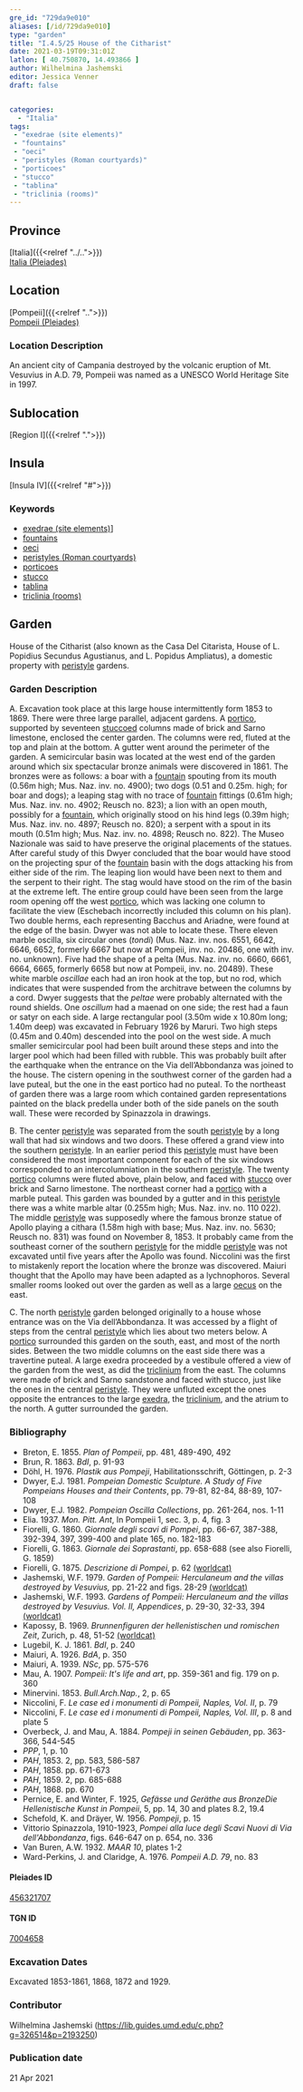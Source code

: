 ```yaml
---
gre_id: "729da9e010"
aliases: [/id/729da9e010]
type: "garden"
title: "I.4.5/25 House of the Citharist"
date: 2021-03-19T09:31:01Z
latlon: [ 40.750870, 14.493866 ]
author: Wilhelmina Jashemski
editor: Jessica Venner
draft: false


categories:
  - "Italia"
tags:
 - "exedrae (site elements)"
 - "fountains"
 - "oeci"
 - "peristyles (Roman courtyards)"
 - "porticoes"
 - "stucco"
 - "tablina"
 - "triclinia (rooms)"
---
```


## Province
[Italia]({{<relref "../..">}}) \
[Italia (Pleiades)](https://pleiades.stoa.org/places/1052)

## Location
[Pompeii]({{<relref "..">}}) \
[Pompeii (Pleiades)](https://pleiades.stoa.org/places/433032)


### Location Description
An ancient city of Campania destroyed by the volcanic eruption of Mt. Vesuvius in A.D. 79, Pompeii was named as a UNESCO World Heritage Site in 1997.

## Sublocation
[Region I]({{<relref ".">}})
## Insula
[Insula IV]({{<relref "#">}})

### Keywords
- [exedrae (site elements)](http://vocab.getty.edu/page/aat/300081589)]
- [fountains](http://vocab.getty.edu/page/aat/300006179)
- [oeci](http://vocab.getty.edu/page/aat/300080791)
- [peristyles (Roman courtyards)](http://vocab.getty.edu/page/aat/300080971)
- [porticoes](http://vocab.getty.edu/page/aat/300004145)
- [stucco](http://vocab.getty.edu/page/aat/300014966)
- [tablina](http://vocab.getty.edu/page/aat/300004180)
- [triclinia (rooms)](http://vocab.getty.edu/page/aat/300004359)

## Garden
House of the Citharist (also known as the Casa Del Citarista, House of L. Popidius Secundus Agustianus, and L. Popidus Ampliatus), a domestic property with [peristyle](http://vocab.getty.edu/page/aat/300080971) gardens.


### Garden Description
A. Excavation took place at this large house intermittently form 1853 to 1869. There were three large parallel, adjacent gardens. A [portico](http://vocab.getty.edu/page/aat/300004145), supported by seventeen [stuccoed](http://www.getty.edu/vow/AATFullDisplay?find=stucco&logic=AND&note=&english=N&prev_page=1&subjectid=300014966) columns made of brick and Sarno limestone, enclosed the center garden. The columns were red, fluted at the top and plain at the bottom. A gutter went around the perimeter of the garden. A semicircular basin was located at the west end of the garden around which six spectacular bronze animals were discovered in 1861. The bronzes were as follows: a boar with a [fountain](http://vocab.getty.edu/page/aat/300006179) spouting from its mouth (0.56m high; Mus. Naz. inv. no. 4900); two dogs (0.51 and 0.25m. high; for boar and dogs); a leaping stag with no trace of [fountain](http://vocab.getty.edu/page/aat/300006179) fittings (0.61m high; Mus. Naz. inv. no. 4902; Reusch no. 823); a lion with an open mouth, possibly for a [fountain](http://vocab.getty.edu/page/aat/300006179), which originally stood on his hind legs (0.39m high; Mus. Naz. inv. no. 4897; Reusch no. 820); a serpent with a spout in its mouth (0.51m high; Mus. Naz. inv. no. 4898; Reusch no. 822). The Museo Nazionale was said to have preserve the original placements of the statues. After careful study of this Dwyer concluded that the boar would have stood on the projecting spur of the [fountain](http://vocab.getty.edu/page/aat/300006179) basin with the dogs attacking his from either side of the rim.  The leaping lion would have been next to them and the serpent to their right. The stag would have stood on the rim of the basin at the extreme left. The entire group could have been seen from the large room opening off the west [portico](http://vocab.getty.edu/page/aat/300004145), which was lacking one column to facilitate the view (Eschebach incorrectly included this column on his plan). Two double herms, each representing Bacchus and Ariadne, were found at the edge of the basin. Dwyer was not able to locate these. There eleven marble oscilla, six circular ones (*tondi*) (Mus. Naz. inv. nos. 6551, 6642, 6646, 6652, formerly 6667 but now at Pompeii, inv. no. 20486, one with inv. no. unknown). Five had the shape of a pelta (Mus. Naz. inv. no. 6660, 6661, 6664, 6665, formerly 6658 but now at Pompeii, inv. no. 20489). These white marble *oscillae* each had an iron hook at the top, but no rod, which indicates that were suspended from the architrave between the columns by a cord. Dwyer suggests that the *peltae* were probably alternated with the round shields. One *oscillum* had a maenad on one side; the rest had a faun or satyr on each side. A large rectangular pool (3.50m wide x 10.80m long; 1.40m deep) was excavated in February 1926 by Maruri. Two high steps (0.45m and 0.40m) descended into the pool on the west side. A much smaller semicircular pool had been built around these steps and into the larger pool which had been filled with rubble. This was probably built after the earthquake when the entrance on the Via dell’Abbondanza was joined to the house. The cistern opening in the southwest corner of the garden had a lave puteal, but the one in the east portico had no puteal. To the northeast of garden there was a large room which contained garden representations painted on the black predella under both of the side panels on the south wall. These were recorded by Spinazzola in drawings.  

B. The center [peristyle](http://vocab.getty.edu/page/aat/300080971) was separated from the south [peristyle](http://vocab.getty.edu/page/aat/300080971) by a long wall that had six windows and two doors. These offered a grand view into the southern [peristyle](http://vocab.getty.edu/page/aat/300080971). In an earlier period this [peristyle](http://vocab.getty.edu/page/aat/300080971) must have been considered the most important component for each of the six windows corresponded to an intercolumniation in the southern [peristyle](http://vocab.getty.edu/page/aat/300080971). The twenty [portico](http://vocab.getty.edu/page/aat/300004145) columns were fluted above, plain below, and faced with [stucco](http://www.getty.edu/vow/AATFullDisplay?find=stucco&logic=AND&note=&english=N&prev_page=1&subjectid=300014966) over brick and Sarno limestone. The northeast corner had a [portico](http://vocab.getty.edu/page/aat/300004145) with a marble puteal. This garden was bounded by a gutter and in this [peristyle](http://vocab.getty.edu/page/aat/300080971) there was a white marble altar (0.255m high; Mus. Naz. inv. no. 110 022). The middle [peristyle](http://vocab.getty.edu/page/aat/300080971) was supposedly where the famous bronze statue of Apollo playing a cithara (1.58m high with base; Mus. Naz. inv. no. 5630; Reusch no. 831) was found on November 8, 1853. It probably came from the southeast corner of the southern [peristyle](http://vocab.getty.edu/page/aat/300080971) for the middle [peristyle](http://vocab.getty.edu/page/aat/300080971) was not excavated until five years after the Apollo was found. Niccolini was the first to mistakenly report the location where the bronze was discovered. Maiuri thought that the Apollo may have been adapted as a lychnophoros. Several smaller rooms looked out over the garden as well as a large [oecus](http://vocab.getty.edu/page/aat/300080791) on the east.  

C. The north [peristyle](http://vocab.getty.edu/page/aat/300080971) garden belonged originally to a house whose entrance was on the Via dell’Abbondanza. It was accessed by a flight of steps from the central [peristyle](http://vocab.getty.edu/page/aat/300080971) which lies about two meters below. A [portico](http://vocab.getty.edu/page/aat/300004145) surrounded this garden on the south, east, and most of the north sides. Between the two middle columns on the east side there was a travertine puteal. A large exedra proceeded by a vestibule offered a view of the garden from the west, as did the [triclinium](http://vocab.getty.edu/page/aat/300004359) from the east. The columns were made of brick and Sarno sandstone and faced with stucco, just like the ones in the central [peristyle](http://vocab.getty.edu/page/aat/300080971). They were unfluted except the ones opposite the entrances to the large [exedra](http://vocab.getty.edu/page/aat/300081589), the [triclinium](http://vocab.getty.edu/page/aat/300004359), and the atrium to the north. A gutter surrounded the garden.  

<!--### Images

{{<figure src="content/province/italia/pompeii/region_i/images/Fig.9_I.iv.5,25_20.4.66.jpg" alt="Fig. 1: Plan of Pompeii with Region I highlighted, plan in Jashemski, Gardens, p.21." title="Fig. 1: Plan of Pompeii with Region I highlighted, plan in Jashemski, Gardens, p.21 (Rights Statement).">}}

{{<figure src="content/province/italia/pompeii/region_i/images/I.iv.5_64.25.57.jpg" alt="Fig. 2: Plan of Region I, insula iv, plan in Jashemski, *Gardens*, plan 7, p. 29; Fiorelli, *Scavi*, pl. 12; Niccolini, *Case*, vol.3, “*Topografia*,” pl.8." title="Fig. 2: Plan of Region I, insula iv, plan in Jashemski, *Gardens*, plan 7, p. 29; Fiorelli, *Scavi*, pl. 12; Niccolini, *Case*, vol.3, “*Topografia*,” pl.8 (Rights Statement).">}}-->


### Bibliography

* Breton, E. 1855. *Plan of Pompeii*, pp. 481, 489-490, 492  
* Brun, R. 1863. *BdI*, p. 91-93  
* Döhl, H. 1976. *Plastik aus Pompeji*, Habilitationsschrift, Göttingen, p. 2-3   
* Dwyer, E.J. 1981. *Pompeian Domestic Sculpture. A Study of Five Pompeians Houses and their Contents*, pp. 79-81, 82-84, 88-89, 107-108  
* Dwyer, E.J. 1982. *Pompeian Oscilla Collections*, pp. 261-264, nos. 1-11  
* Elia. 1937. *Mon. Pitt. Ant*, In Pompeii 1, sec. 3, p. 4, fig. 3  
* Fiorelli, G. 1860. *Giornale degli scavi di Pompei*, pp. 66-67, 387-388, 392-394, 397, 399-400 and plate 165, no. 182-183  
* Fiorelli, G. 1863. *Giornale dei Soprastanti*, pp. 658-688 (see also Fiorelli, G. 1859)  
* Fiorelli, G. 1875. *Descrizione di Pompei*, p. 62 [(worldcat)](https://www.worldcat.org/title/descrizione-di-pompei/oclc/9528380)    
* Jashemski, W.F. 1979. *Garden of Pompeii: Herculaneum and the villas destroyed by Vesuvius,* pp. 21-22 and figs. 28-29 [(worldcat)](https://www.worldcat.org/title/gardens-of-pompeii-1/oclc/312003872&referer=brief_results)  
* Jashemski, W.F. 1993. *Gardens of Pompeii: Herculaneum and the villas destroyed by Vesuvius. Vol. II, Appendices*, p. 29-30, 32-33, 394 [(worldcat)](https://www.worldcat.org/title/gardens-of-pompeii-herculaneum-and-the-villas-destroyed-by-vesuvius-volume-2-appendices/oclc/222353569)  
* Kapossy, B. 1969. *Brunnenfiguren der hellenistischen und romischen Zeit*, Zurich, p. 48, 51-52   [(worldcat)](https://www.worldcat.org/title/brunnenfiguren-der-hellenistischen-und-romischen-zeit/oclc/804937054?referer=di&ht=edition)   
* Lugebil, K. J. 1861. *BdI*, p. 240   
* Maiuri, A. 1926. *BdA*, p. 350  
* Maiuri, A. 1939. *NSc*, pp. 575-576  
* Mau, A. 1907. *Pompeii: It's life and art*, pp. 359-361 and fig. 179 on p. 360  
* Minervini. 1853. *Bull.Arch.Nap.*, 2, p. 65  
* Niccolini, F. *Le case ed i monumenti di Pompeii, Naples, Vol. II*, p. 79  
* Niccolini, F. *Le case ed i monumenti di Pompeii, Naples, Vol. III*, p. 8 and plate 5  
* Overbeck, J. and Mau, A. 1884. *Pompeji in seinen Gebäuden*, pp. 363-366, 544-545  
* *PPP*, 1, p. 10  
* *PAH*, 1853. 2, pp. 583, 586-587  
* *PAH*, 1858. pp. 671-673  
* *PAH*, 1859. 2, pp. 685-688  
* *PAH*, 1868. pp. 670  
* Pernice, E. and Winter, F. 1925, *Gefässe und Geräthe aus BronzeDie Hellenistische Kunst in Pompeii*, 5, pp. 14, 30 and plates 8.2, 19.4  
* Schefold, K. and Dräyer, W. 1956. *Pompeji*, p. 15  
* Vittorio Spinazzola, 1910-1923, *Pompei alla luce degli Scavi Nuovi di Via dell'Abbondanza*, figs. 646-647 on p. 654, no. 336  
* Van Buren, A.W. 1932. *MAAR 10*, plates 1-2  
* Ward-Perkins, J. and Claridge, A. 1976. *Pompeii A.D. 79*, no. 83  


<!--#### Periodo ID-->

<!-- [PERIODO_ID](https://pleiades.stoa.org/places/PLEIADES_ID) -->

#### Pleiades ID
[456321707](https://pleiades.stoa.org/places/456321707)

#### TGN ID
[7004658](http://vocab.getty.edu/page/tgn/7004658)

###  Excavation Dates
Excavated 1853-1861, 1868, 1872 and 1929.


### Contributor
Wilhelmina Jashemski (https://lib.guides.umd.edu/c.php?g=326514&p=2193250)


### Publication date

21 Apr 2021
<!-- Format: dd MONTH_NAME yyyy -->

<!-- DATE -->
